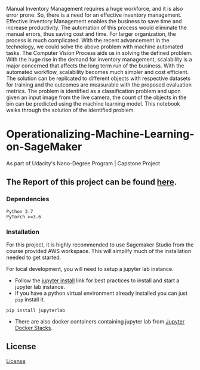 Manual Inventory Management requires a huge workforce, and it is also error prone. So, there is a need for an effective inventory management. Effective Inventory Management enables the business to save time and increase productivity. The automation of this process would eliminate the manual errors, thus saving cost and time. For larger organization, the process is much complicated. With the recent advancement in the technology, we could solve the above problem with machine automated tasks. The Computer Vision Process aids us in solving the defined problem. With the huge rise in the demand for inventory management, scalability is a major concerned that affects the long term run of the business. With the automated workflow, scalability becomes much simpler and cost efficient. The solution can be replicated to different objects with respective datasets for training and the outcomes are measurable with the proposed evaluation metrics. The problem is identified as a classification problem and upon given an input image from the live camera, the count of the objects in the bin can be predicted using the machine learning model. This notebook walks through the solution of the identified problem.




# Operationalizing-Machine-Learning-on-SageMaker
As part of Udacity's Nano-Degree Program | Capstone Project

## The Report of this project can be found [here](Capstone-Project-Report.pdf).

### Dependencies

```
Python 3.7
PyTorch >=3.6
```
### Installation
For this project, it is highly recommended to use Sagemaker Studio from the course provided AWS workspace. This will simplify much of the installation needed to get started.

For local development, you will need to setup a jupyter lab instance.
* Follow the [jupyter install](https://jupyter.org/install.html) link for best practices to install and start a jupyter lab instance.
* If you have a python virtual environment already installed you can just `pip` install it.
```
pip install jupyterlab
```
* There are also docker containers containing jupyter lab from [Jupyter Docker Stacks](https://jupyter-docker-stacks.readthedocs.io/en/latest/index.html).

## License
[License](LICENSE.txt)

